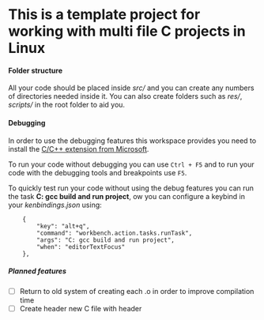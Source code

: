 # This is a template project for working with multi file C projects in Linux

#### Folder structure
All your code should be placed inside _src/_ and you can create any numbers of directories needed inside it.
You can also create folders such as _res/_, _scripts/_ in the root folder to aid you.

#### Debugging

In order to use the debugging features this workspace provides you need to install the [C/C++ extension from Microsoft](https://marketplace.visualstudio.com/items?itemName=ms-vscode.cpptools).

To run your code without debugging you can use ``` Ctrl + F5 ``` and to run your code with the debugging tools and breakpoints use ``` F5 ```.

To quickly test run your code without using the debug features you can run the task **C: gcc build and run project**, ow you can configure a keybind in your _kenbindings.json_ using:
```
    {
        "key": "alt+q",
        "command": "workbench.action.tasks.runTask",
        "args": "C: gcc build and run project",
        "when": "editorTextFocus"
    },
```


##### Planned features
- [ ] Return to old system of creating each .o in order to improve compilation time
- [ ] Create header new C file with header

